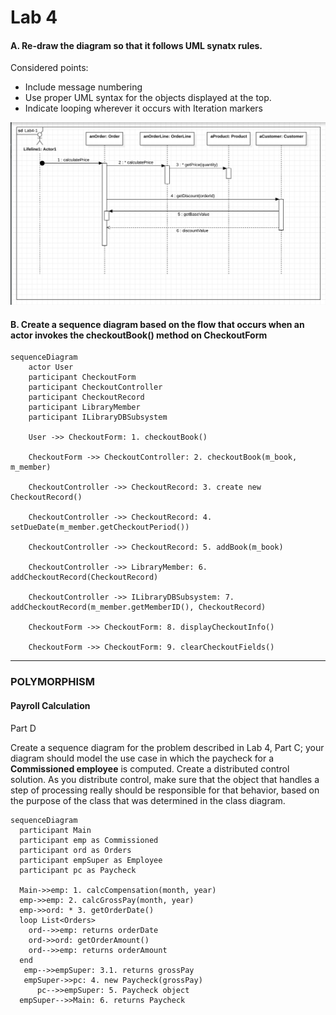 # Lab 4



#### A.  Re-draw the diagram so that it follows UML synatx rules. 

Considered points: 

* Include message numbering 
* Use proper UML syntax for the objects displayed at the top. 
* Indicate looping wherever it occurs with Iteration markers 

![](assets/lab4_2.png)

#### **B**. Create a sequence diagram based on the flow that occurs when an actor invokes the checkoutBook() method on CheckoutForm

```mermaid
sequenceDiagram
    actor User
    participant CheckoutForm
    participant CheckoutController
    participant CheckoutRecord
    participant LibraryMember
    participant ILibraryDBSubsystem

    User ->> CheckoutForm: 1. checkoutBook()

    CheckoutForm ->> CheckoutController: 2. checkoutBook(m_book, m_member)

    CheckoutController ->> CheckoutRecord: 3. create new CheckoutRecord()

    CheckoutController ->> CheckoutRecord: 4. setDueDate(m_member.getCheckoutPeriod())

    CheckoutController ->> CheckoutRecord: 5. addBook(m_book)

    CheckoutController ->> LibraryMember: 6. addCheckoutRecord(CheckoutRecord)

    CheckoutController ->> ILibraryDBSubsystem: 7. addCheckoutRecord(m_member.getMemberID(), CheckoutRecord)

    CheckoutForm ->> CheckoutForm: 8. displayCheckoutInfo()

    CheckoutForm ->> CheckoutForm: 9. clearCheckoutFields()
```

------------

### POLYMORPHISM
#### Payroll Calculation

Part D

Create a sequence diagram for the problem described in Lab 4, Part C; your diagram should model the use case in which the paycheck for a **Commissioned employee** is computed. Create a distributed control solution. As you distribute control, make sure that the object that handles a step of processing really should be responsible for that behavior, based on the purpose of the class that was determined in the class diagram.

```mermaid
sequenceDiagram
  participant Main
  participant emp as Commissioned
  participant ord as Orders
  participant empSuper as Employee
  participant pc as Paycheck

  Main->>emp: 1. calcCompensation(month, year)
  emp->>emp: 2. calcGrossPay(month, year)
  emp->>ord: * 3. getOrderDate()
  loop List<Orders>
    ord-->>emp: returns orderDate
    ord->>ord: getOrderAmount()
    ord-->>emp: returns orderAmount
  end
   emp-->>empSuper: 3.1. returns grossPay
   empSuper->>pc: 4. new Paycheck(grossPay)
	  pc-->>empSuper: 5. Paycheck object
  empSuper-->>Main: 6. returns Paycheck





```





